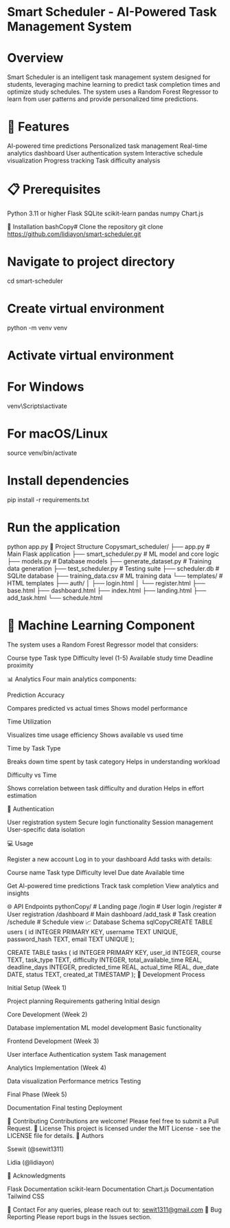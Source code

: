 # Smart Scheduler - AI-Powered Task Management System


# Overview


Smart Scheduler is an intelligent task management system designed for students, leveraging machine learning to predict task completion times and optimize study schedules. The system uses a Random Forest Regressor to learn from user patterns and provide personalized time predictions.
# 🚀  Features

AI-powered time predictions
Personalized task management
Real-time analytics dashboard
User authentication system
Interactive schedule visualization
Progress tracking
Task difficulty analysis

# 📋 Prerequisites

Python 3.11 or higher
Flask
SQLite
scikit-learn
pandas
numpy
Chart.js

🔧 Installation
bashCopy# Clone the repository
git clone https://github.com/lidiayon/smart-scheduler.git

# Navigate to project directory
cd smart-scheduler

# Create virtual environment
python -m venv venv

# Activate virtual environment
# For Windows
venv\Scripts\activate
# For macOS/Linux
source venv/bin/activate

# Install dependencies
pip install -r requirements.txt

# Run the application
python app.py
📁 Project Structure
Copysmart_scheduler/
├── app.py                 # Main Flask application
├── smart_scheduler.py     # ML model and core logic
├── models.py             # Database models
├── generate_dataset.py   # Training data generation
├── test_scheduler.py     # Testing suite
├── scheduler.db         # SQLite database
├── training_data.csv    # ML training data
└── templates/          # HTML templates
    ├── auth/
    │   ├── login.html
    │   └── register.html
    ├── base.html
    ├── dashboard.html
    ├── index.html
    ├── landing.html
    ├── add_task.html
    └── schedule.html
# 🤖 Machine Learning Component
The system uses a Random Forest Regressor model that considers:

Course type
Task type
Difficulty level (1-5)
Available study time
Deadline proximity

📊 Analytics
Four main analytics components:

Prediction Accuracy

Compares predicted vs actual times
Shows model performance


Time Utilization

Visualizes time usage efficiency
Shows available vs used time


Time by Task Type

Breaks down time spent by task category
Helps in understanding workload


Difficulty vs Time

Shows correlation between task difficulty and duration
Helps in effort estimation



🔐 Authentication

User registration system
Secure login functionality
Session management
User-specific data isolation

💻 Usage

Register a new account
Log in to your dashboard
Add tasks with details:

Course name
Task type
Difficulty level
Due date
Available time


Get AI-powered time predictions
Track task completion
View analytics and insights

🌐 API Endpoints
pythonCopy/           # Landing page
/login      # User login
/register   # User registration
/dashboard  # Main dashboard
/add_task   # Task creation
/schedule   # Schedule view
📈 Database Schema
sqlCopyCREATE TABLE users (
    id INTEGER PRIMARY KEY,
    username TEXT UNIQUE,
    password_hash TEXT,
    email TEXT UNIQUE
);

CREATE TABLE tasks (
    id INTEGER PRIMARY KEY,
    user_id INTEGER,
    course TEXT,
    task_type TEXT,
    difficulty INTEGER,
    total_available_time REAL,
    deadline_days INTEGER,
    predicted_time REAL,
    actual_time REAL,
    due_date DATE,
    status TEXT,
    created_at TIMESTAMP
);
🔄 Development Process

Initial Setup (Week 1)

Project planning
Requirements gathering
Initial design


Core Development (Week 2)

Database implementation
ML model development
Basic functionality


Frontend Development (Week 3)

User interface
Authentication system
Task management


Analytics Implementation (Week 4)

Data visualization
Performance metrics
Testing


Final Phase (Week 5)

Documentation
Final testing
Deployment



🤝 Contributing
Contributions are welcome! Please feel free to submit a Pull Request.
📝 License
This project is licensed under the MIT License - see the LICENSE file for details.
👥 Authors

Ssewit (@sewit1311)

Lidia (@lidiayon)

🙏 Acknowledgments

Flask Documentation
scikit-learn Documentation
Chart.js Documentation
Tailwind CSS

📧 Contact
For any queries, please reach out to: sewit1311@gmail.com
🐛 Bug Reporting
Please report bugs in the Issues section.
